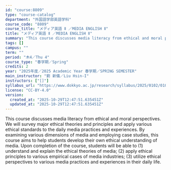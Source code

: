 ```yaml
---
id: "course:8809"
type: "course-catalog"
department: "外国語学部英語学科"
course_code: "8809"
course_title: "メディア英語 Ⅱ ／MEDIA ENGLISH Ⅱ"
title: "メディア英語 Ⅱ ／MEDIA ENGLISH Ⅱ"
summary: "This course discusses media literacy from ethical and moral perspectives. We will survey major ethical theories and prin…"
tags: []
campus: ""
term: ""
period: "木4／Thu 4"
course_type: "春学期／Spring"
credits: 2
year: "2025年度／2025 Academic Year 春学期／SPRING SEMESTER"
main_instructor: "劉 新儀／Liu Hsin-I"
instructors: ["[]"]
syllabus_url: "https://www.dokkyo.ac.jp/research/syllabus/2025/0102/0102_08809_ja_JP.html"
license: "CC-BY-4.0"
version:
  created_at: "2025-10-29T12:47:51.635451Z"
  updated_at: "2025-10-29T12:47:51.635451Z"
---
```

This course discusses media literacy from ethical and moral perspectives. We will survey major ethical theories and principles and apply various ethical standards to the daily media practices and experiences. By examining various dimensions of media and employing case studies, this course aims to help students develop their own ethical understanding of media. Upon completion of the course, students will be able to (1) understand and explain the ethical theories of media; (2) apply ethical principles to various empirical cases of media industries; (3) utilize ethical perspectives to various media practices and experiences in their daily life.

